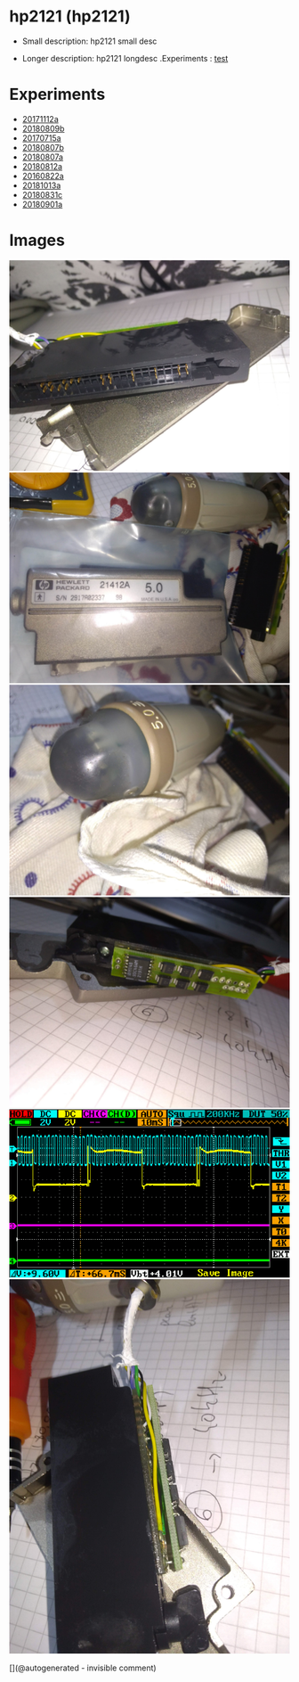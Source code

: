 # hp2121 (hp2121)

* Small description: hp2121 small desc

* Longer description:  hp2121 longdesc .Experiments : [test](/include/experiments/auto/20181013a.md)

# Experiments

* [20171112a](/include/experiments/auto/20171112a.md)
* [20180809b](/include/experiments/auto/20180809b.md)
* [20170715a](/include/experiments/auto/20170715a.md)
* [20180807b](/include/experiments/auto/20180807b.md)
* [20180807a](/include/experiments/auto/20180807a.md)
* [20180812a](/include/experiments/auto/20180812a.md)
* [20160822a](/include/experiments/auto/20160822a.md)
* [20181013a](/include/experiments/auto/20181013a.md)
* [20180831c](/include/experiments/auto/20180831c.md)
* [20180901a](/include/experiments/auto/20180901a.md)
# Images

![](/include/images/hp2121/20181011a/P_20181011_210750.jpg)
![](/include/images/hp2121/20181011a/P_20181011_212208.jpg)
![](/include/images/hp2121/20181011a/P_20181011_211030.jpg)
![](/include/images/hp2121/20181011a/P_20181011_210736.jpg)
![](/include/images/hp2121/20181013a/IMAG001.png)
![](/include/images/hp2121/20181011a/P_20181011_210744.jpg)


[](@autogenerated - invisible comment)